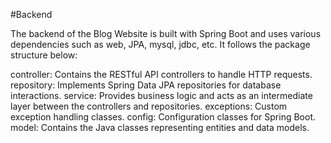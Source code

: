#Backend

The backend of the Blog Website is built with Spring Boot and uses various dependencies such as web, JPA, mysql, jdbc, etc. It follows the package structure below:

controller: Contains the RESTful API controllers to handle HTTP requests.
repository: Implements Spring Data JPA repositories for database interactions.
service: Provides business logic and acts as an intermediate layer between the controllers and repositories.
exceptions: Custom exception handling classes.
config: Configuration classes for Spring Boot.
model: Contains the Java classes representing entities and data models.
